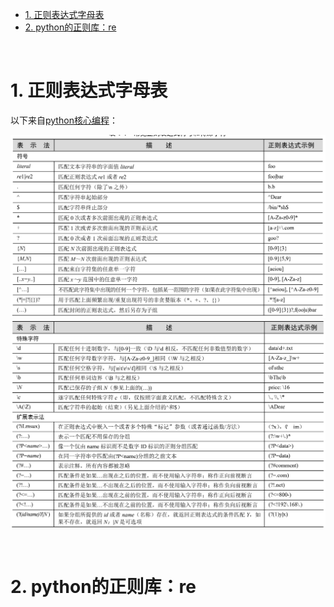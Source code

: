 - [1. 正则表达式字母表](#1-正则表达式字母表)
- [2. python的正则库：re](#2-python的正则库re)



&emsp;
&emsp;
# 1. 正则表达式字母表
以下来自[python核心编程]()：
<div align="center"> <img src="./pic/re/re_1.png"> </div>
<div align="center"> <img src="./pic/re/re_2.png"> </div>



&emsp;
&emsp;
# 2. python的正则库：re



